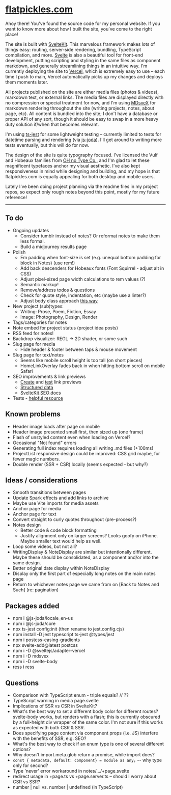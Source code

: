 # [flatpickles.com](https://flatpickles.com)

Ahoy there! You've found the source code for my personal website. If you want to know more about how I built the site, you've come to the right place!

The site is built with [SvelteKit](https://kit.svelte.dev/). This marvelous framework makes lots of things easy: routing, server-side rendering, bundling, TypeScript compilation, and more. [Svelte](https://svelte.dev/) is also a beautiful tool for front-end development, putting scripting and styling in the same files as component markdown, and generally streamlining things in an intuitive way. I'm currently deploying the site to [Vercel](https://vercel.com/), which is extremely easy to use – each time I push to main, Vercel automatically picks up my changes and deploys them moments later.

All projects published on the site are either media files (photos & videos), markdown text, or external links. The media files are displayed directly with no compression or special treatment for now, and I'm using [MDsveX](https://mdsvex.com/) for markdown rendering throughout the site (writing projects, notes, about page, etc). All content is bundled into the site; I don't have a database or proper API of any sort, though it should be easy to swap in a more heavy duty solution if/when that becomes relevant.

I'm using [ts-jest](https://huafu.github.io/ts-jest/) for some lightweight testing – currently limited to tests for datetime parsing and rendering (via [js-joda](https://js-joda.github.io/js-joda/)). I'll get around to writing more tests eventually, but this will do for now.

The design of the site is quite typography focused. I've licensed the Vulf and Hobeaux families from [OH no Type Co.](https://ohnotype.co/), and I'm glad to let these magnificent typefaces anchor my visual aesthetic. I've also kept responsiveness in mind while designing and building, and my hope is that flatpickles.com is equally appealing for both desktop and mobile users.

Lately I've been doing project planning via the readme files in my project repos, so expect only rough notes beyond this point, mostly for my future reference!

---

## To do

-   Ongoing updates
    -   Consider tumblr instead of notes? Or reformat notes to make them less formal.
    -   Build a midjourney results page
-   Polish
    -   Em padding when font-size is set (e.g. unequal bottom padding for block in Notes) (use rem!)
    -   Add back descenders for Hobeaux fonts (Font Squirrel - adjust alt in CSS)
    -   Adjust pixel-sized page width calculations to rem values (?)
    -   Semantic markup!
    -   Remove/address todos & questions
    -   Check for quote style, indentation, etc (maybe use a linter?)
    -   Adjust body class approach [this way](https://github.com/sveltejs/svelte/issues/3105#issuecomment-1373889014)
-   New project (sub)types:
    -   Writing: Prose, Poem, Fiction, Essay
    -   Image: Photography, Design, Render
-   Tags/categories for notes
-   Note embed for project status (project idea posts)
-   RSS feed for notes!
-   Backdrop visualizer: REGL -> 2D shader, or some such
-   Slug page for media
    -   Hide header & footer between taps & mouse movement
-   Slug page for text/notes
    -   Seems like mobile scroll height is too tall (on short pieces)
    -   HomeLinkOverlay fades back in when hitting bottom scroll on mobile Safari
-   SEO improvements & link previews
    -   [Create](https://dev.to/domagojvidovic/how-to-create-beautiful-link-previews-for-every-platform-1nka) and [test](https://socialsharepreview.com/) link previews
    -   [Structured data](https://developers.google.com/search/docs/appearance/structured-data/intro-structured-data#structured-data)
    -   [SvelteKit SEO docs](https://kit.svelte.dev/docs/seo)
-   Tests - [helpful resource](https://el3um4s.medium.com/how-to-test-sveltekit-app-with-jest-848afa8edbc7)

## Known problems

-   Header image loads after page on mobile
-   Header image presented small first, then sized up (one frame)
-   Flash of unstyled content even when loading on Vercel?
-   Occasional "Not found" errors
-   Generating full index requires loading all writing .md files (+100ms)
-   ProjectList responsive design could be improved: CSS grid maybe, for fewer magic numbers.
-   Double render (SSR + CSR) locally (seems expected - but why?)

## Ideas / considerations

-   Smooth transitions between pages
-   Update Spark effects and add links to archive
-   Maybe use Vite imports for media assets
-   Anchor page for media
-   Anchor page for text
-   Convert straight to curly quotes throughout (pre-process?)
-   Notes design
    -   Better code & code block formatting
    -   Justify alignment only on larger screens? Looks goofy on iPhone. Maybe smaller text would help as well.
-   Loop some videos, but not all?
-   WritingDisplay & NoteDisplay are similar but intentionally different. Maybe these should be consolidated, as a component and/or into the same design.
-   Better original date display within NoteDisplay
-   Display only the first part of especially long notes on the main notes page
-   Return to whichever notes page we came from on [Back to Notes and Such] (re: pagination)

## Packages added

-   npm i @js-joda/locale_en-us
-   npm i @js-joda/core
-   npx ts-jest config:init (then rename to jest.config.cjs)
-   npm install -D jest typescript ts-jest @types/jest
-   npm i postcss-easing-gradients
-   npx svelte-add@latest postcss
-   npm i -D @sveltejs/adapter-vercel
-   npm i -D mdsvex
-   npm i -D svelte-body
-   ress i ress

## Questions

-   Comparison with TypeScript enum - triple equals? // ??
-   TypeScript warning in media page.svelte
-   Implications of SSR vs CSR in SvelteKit?
-   What's the best way to set a different body color for different routes? svelte-body works, but renders with a flash; this is currently obscured by a full-height div wrapper of the same color. I'm not sure if this works as expected with both CSR & SSR.
-   Does specifying page content via component props (i.e. JS) interfere with the benefits of SSR, e.g. SEO?
-   What's the best way to check if an enum type is one of several different options?
-   Why doesn't import.meta.glob return a promise, while import does?
-   `const { metadata, default: component} = module as any;` -- why type only for second?
-   Type 'never' error workaround in notes/.../+page.svelte
-   redirect usage in +page.ts vs +page.server.ts – should I worry about CSR vs SSR?
-   number | null vs. number | undefined (in TypeScript)
